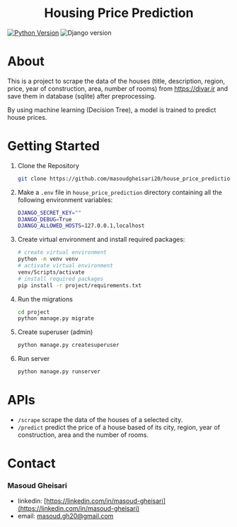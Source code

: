# <center>Housing Price Prediction</center>

[![Python Version](https://img.shields.io/badge/python-3.9-brightblue.svg)](https://python.org)
![Django version](https://img.shields.io/badge/Django-4.1-0?colorB=blue)

# About

This is a project to scrape the data of the houses (title, description, region, price, year of construction, area, number of rooms) from https://divar.ir and save them in database (sqlite) after preprocessing.

By using machine learning (Decision Tree), a model is trained to predict house prices.

# Getting Started

1. Clone the Repository

   ```bash
   git clone https://github.com/masoudgheisari20/house_price_prediction.git
   ```

2. Make a `.env` file in `house_price_prediction` directory containing all the following environment variables:

   ```bash
   DJANGO_SECRET_KEY=""
   DJANGO_DEBUG=True
   DJANGO_ALLOWED_HOSTS=127.0.0.1,localhost
   ```

3. Create virtual environment and install required packages:

   ```bash
   # create virtual environment
   python -m venv venv
   # activate virtual environment
   venv/Scripts/activate
   # install required packages
   pip install -r project/requirements.txt
   ```

4. Run the migrations

   ```bash
   cd project
   python manage.py migrate
   ```

5. Create superuser (admin)

   ```bash
   python manage.py createsuperuser
   ```

6. Run server
   ```bash
   python manage.py runserver
   ```

# APIs

- `/scrape` scrape the data of the houses of a selected city.
- `/predict` predict the price of a house based of its city, region, year of construction, area and the number of rooms.

# Contact

### Masoud Gheisari

- linkedin: [https://linkedin.com/in/masoud-gheisari](https://linkedin.com/in/masoud-gheisari)
- email: masoud.gh20@gmail.com
